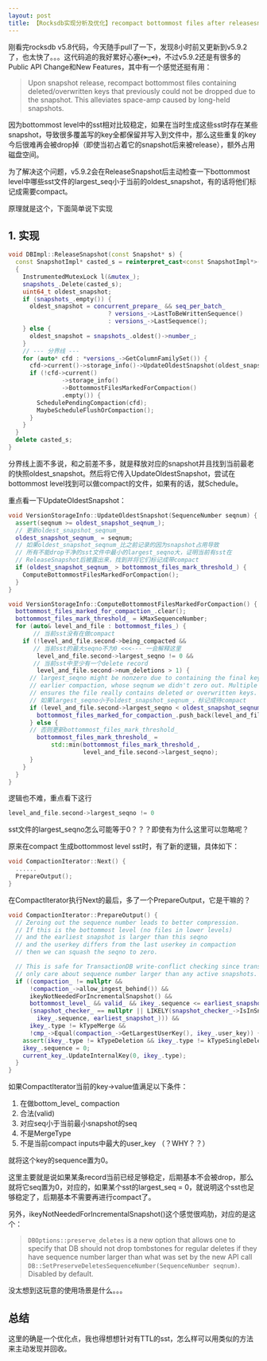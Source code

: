 ```yaml
---
layout: post
title: 【Rocksdb实现分析及优化】recompact bottommost files after releasesnapshot
---
```


刚看完rocksdb v5.8代码，今天随手pull了一下，发现8小时前又更新到v5.9.2了，也太快了。。。这代码追的我好累好心塞~~~~(>_<)~~~~，不过v5.9.2还是有很多的Public API Change和New Features，其中有一个感觉还挺有用：

>Upon snapshot release, recompact bottommost files containing deleted/overwritten keys that previously could not be dropped due to the snapshot. This alleviates space-amp caused by long-held snapshots.

因为bottommost level中的sst相对比较稳定，如果在当时生成这些sst时存在某些snapshot，导致很多覆盖写的key全都保留并写入到文件中，那么这些重复的key今后很难再会被drop掉（即使当初占着它的snapshot后来被release），额外占用磁盘空间。

为了解决这个问题，v5.9.2会在ReleaseSnapshot后主动检查一下bottommost level中哪些sst文件的largest_seq小于当前的oldest_snapshot，有的话将他们标记成需要compact。

原理就是这个，下面简单说下实现

## 1. 实现

```cpp
void DBImpl::ReleaseSnapshot(const Snapshot* s) {
  const SnapshotImpl* casted_s = reinterpret_cast<const SnapshotImpl*>(s);
  {
    InstrumentedMutexLock l(&mutex_);
    snapshots_.Delete(casted_s);
    uint64_t oldest_snapshot;
    if (snapshots_.empty()) {
      oldest_snapshot = concurrent_prepare_ && seq_per_batch_
                            ? versions_->LastToBeWrittenSequence()
                            : versions_->LastSequence();
    } else {
      oldest_snapshot = snapshots_.oldest()->number_;
    }
    // --- 分界线 ---
    for (auto* cfd : *versions_->GetColumnFamilySet()) {
      cfd->current()->storage_info()->UpdateOldestSnapshot(oldest_snapshot);
      if (!cfd->current()
               ->storage_info()
               ->BottommostFilesMarkedForCompaction()
               .empty()) {
        SchedulePendingCompaction(cfd);
        MaybeScheduleFlushOrCompaction();
      }
    }
  }
  delete casted_s;
}
```

分界线上面不多说，和之前差不多，就是释放对应的snapshot并且找到当前最老的快照oldest_snapshot。然后将它传入UpdateOldestSnapshot，尝试在bottommost level找到可以做compact的文件，如果有的话，就Schedule。

重点看一下UpdateOldestSnapshot：

```cpp
void VersionStorageInfo::UpdateOldestSnapshot(SequenceNumber seqnum) {
  assert(seqnum >= oldest_snapshot_seqnum_);
  // 更新oldest_snapshot_seqnum_
  oldest_snapshot_seqnum_ = seqnum;
  // 如果oldest_snapshot_seqnum_比之前记录的因为snapshot占用导致
  // 所有不能drop干净的sst文件中最小的largest_seqno大，证明当前有sst在
  // ReleaseSnapshot后被露出来，找到并将它们标记成带compact
  if (oldest_snapshot_seqnum_ > bottommost_files_mark_threshold_) {
    ComputeBottommostFilesMarkedForCompaction();
  }
}

void VersionStorageInfo::ComputeBottommostFilesMarkedForCompaction() {
  bottommost_files_marked_for_compaction_.clear();
  bottommost_files_mark_threshold_ = kMaxSequenceNumber;
  for (auto& level_and_file : bottommost_files_) {
       // 当前sst没有在做compact
    if (!level_and_file.second->being_compacted &&
       // 当前sst的最大seqno不为0 <<<--- 一会解释这里
        level_and_file.second->largest_seqno != 0 &&
       // 当前sst中至少有一个delete record
        level_and_file.second->num_deletions > 1) {
      // largest_seqno might be nonzero due to containing the final key in an
      // earlier compaction, whose seqnum we didn't zero out. Multiple deletions
      // ensures the file really contains deleted or overwritten keys.
      // 如果largest_seqno小于oldest_snapshot_seqnum_，标记成待compact
      if (level_and_file.second->largest_seqno < oldest_snapshot_seqnum_) {
        bottommost_files_marked_for_compaction_.push_back(level_and_file);
      } else {
      // 否则更新bottommost_files_mark_threshold_
        bottommost_files_mark_threshold_ =
            std::min(bottommost_files_mark_threshold_,
                     level_and_file.second->largest_seqno);
      }
    }
  }
}
```

逻辑也不难，重点看下这行

```cpp
level_and_file.second->largest_seqno != 0
```

sst文件的largest_seqno怎么可能等于0？？？即使有为什么这里可以忽略呢？

原来在compact 生成bottommost level sst时，有了新的逻辑，具体如下：

```cpp
void CompactionIterator::Next() {
  ......
  PrepareOutput();
}
```

在CompactIterator执行Next的最后，多了一个PrepareOutput，它是干嘛的？

```cpp
void CompactionIterator::PrepareOutput() {
  // Zeroing out the sequence number leads to better compression.
  // If this is the bottommost level (no files in lower levels)
  // and the earliest snapshot is larger than this seqno
  // and the userkey differs from the last userkey in compaction
  // then we can squash the seqno to zero.

  // This is safe for TransactionDB write-conflict checking since transactions
  // only care about sequence number larger than any active snapshots.
  if ((compaction_ != nullptr &&
      !compaction_->allow_ingest_behind()) &&
      ikeyNotNeededForIncrementalSnapshot() &&
      bottommost_level_ && valid_ && ikey_.sequence <= earliest_snapshot_ &&
      (snapshot_checker_ == nullptr || LIKELY(snapshot_checker_->IsInSnapshot(
        ikey_.sequence, earliest_snapshot_))) &&
      ikey_.type != kTypeMerge &&
      !cmp_->Equal(compaction_->GetLargestUserKey(), ikey_.user_key)) {
    assert(ikey_.type != kTypeDeletion && ikey_.type != kTypeSingleDeletion);
    ikey_.sequence = 0;
    current_key_.UpdateInternalKey(0, ikey_.type);
  }
}
```

如果CompactIterator当前的key->value值满足以下条件：

1. 在做bottom_level_  compaction
2. 合法(valid)
3. 对应seq小于当前最小snapshot的seq
4. 不是MergeType
5. 不是当前compact inputs中最大的user_key （？WHY？？）

就将这个key的sequence置为0。

这里主要就是说如果某条record当前已经足够稳定，后期基本不会被drop，那么就将它seq置为0，对应的，如果某个sst的largest_seq = 0，就说明这个sst也足够稳定了，后期基本不需要再进行compact了。

另外，ikeyNotNeededForIncrementalSnapshot()这个感觉很鸡肋，对应的是这个：

>`DBOptions::preserve_deletes` is a new option that allows one to specify that DB should not drop tombstones for regular deletes if they have sequence number larger than what was set by the new API call `DB::SetPreserveDeletesSequenceNumber(SequenceNumber seqnum)`. Disabled by default.

没太想到这玩意的使用场景是什么。。。



## 总结

这里的确是一个优化点，我也得想想针对有TTL的sst，怎么样可以用类似的方法来主动发现并回收。